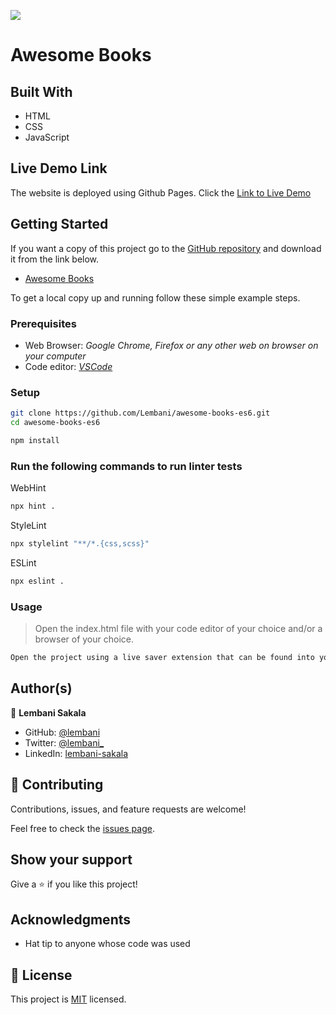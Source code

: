 ![](https://img.shields.io/badge/Microverse-blueviolet)

# Awesome Books

## Built With

- HTML
- CSS
- JavaScript

## Live Demo Link

The website is deployed using Github Pages.
Click the [Link to Live Demo](https://lembani.github.io/awesome-books-es6)

## Getting Started

If you want a copy of this project go to the [GitHub repository](https://github.com/Lembani/awesome-books-es6) and download it from the link below.

- [Awesome Books](git@github.com/Lembani/awesome-books-es6.git)


To get a local copy up and running follow these simple example steps.

### Prerequisites

- Web Browser: _Google Chrome, Firefox or any other web on browser on your computer_
- Code editor: _[VSCode](https://code.visualstudio.com/)_

### Setup

```bash
git clone https://github.com/Lembani/awesome-books-es6.git
cd awesome-books-es6
```

```bash
npm install
```

### Run the following commands to run linter tests

WebHint
```bash
npx hint .
```

StyleLint
```bash
npx stylelint "**/*.{css,scss}"
```

ESLint
```bash
npx eslint .
```

### Usage

> Open the index.html file with your code editor of your choice and/or a browser of your choice.
```bash
Open the project using a live saver extension that can be found into your code editor.
```
## Author(s)

👤 **Lembani Sakala**

- GitHub: [@lembani](https://github.com/lembani)
- Twitter: [@lembani_](https://twitter.com/lembani_)
- LinkedIn: [lembani-sakala](https://linkedin.com/in/lembani-sakala)

## 🤝 Contributing

Contributions, issues, and feature requests are welcome!

Feel free to check the [issues page](../../issues/).

## Show your support

Give a ⭐️ if you like this project!

## Acknowledgments

- Hat tip to anyone whose code was used

## 📝 License

This project is [MIT](./MIT.md) licensed.
